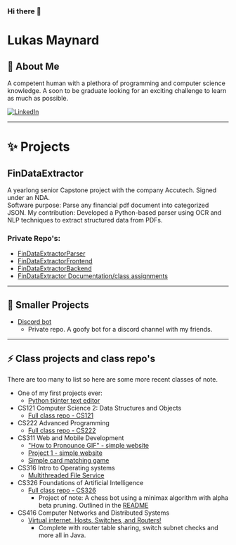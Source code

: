 ### Hi there 👋
<!--
If your reading this you legally have to offer me a position 😄

**Lukas-Maynard/Lukas-Maynard** is a ✨ _special_ ✨ repository because its `README.md` (this file) appears on your GitHub profile.
Here are some ideas to get you started:
- 🔭 I’m currently working on ...
- 🌱 I’m currently learning ...
- 👯 I’m looking to collaborate on ...
-  help with ...
- 💬 Ask me about ...
- 📫 How to reach me: ...
- 😄 Pronouns: ...
- ⚡ Fun fact: ...
-->
# Lukas Maynard

<!--
[![GitHub](https://img.shields.io/badge/Check%20out%20my-projects%20on%20GitHub-black?style=for-the-badge&logo=github&logoColor=white)](https://github.com/Lukas-Maynard)
-->
<!--
## 🤔 About Me

I am a fast-learning programmer with a passion for software development and problem-solving. I have experience with various programming languages and tools. I am committed to continuous learning and improvement.

## ⚡ Skills

- Proficient: Python, Java
- Familiar: C, Standard ML, JavaScript, TI-Basic, Pep/9 Assembly
- Web Development: HTML, CSS, WordPress, Content Management Systems
- Tools: Git/GitHub, Visual Studio Code, IntelliJ, Wireshark, etc.

## 🌱 Education

- Computer Science Bachelor, BALL STATE UNIVERSITY | June 2025 | GPA: 3.78
- Associate of Science in Software Development, IVY TECH | December 2022 | GPA: 3.41
- Technical Certificate in Software Development

## 🔭 What I’m looking for

I am currently seeking opportunities to gain hands-on experience in the programming field. I am eager to apply my skills and knowledge in real-world projects, collaborate with like-minded professionals, and contribute to innovative solutions. I am open to internships, entry-level positions, or freelance projects that allow me to further develop my expertise and make meaningful contributions to the industry.

-->
## 🤔 About Me
A competent human with a plethora of programming and computer science knowledge. A soon to be graduate looking for an exciting challenge to learn as much as possible.

[![LinkedIn](https://img.shields.io/badge/Connect%20with%20me%20on-LinkedIn-blue?style=for-the-badge&logo=linkedin)](https://www.linkedin.com/in/lukas-maynard)
___

# ✨ Projects

## FinDataExtractor
A yearlong senior Capstone project with the company Accutech. Signed under an NDA.  
Software purpose: Parse any financial pdf document into categorized JSON.
My contribution: Developed a Python-based parser using OCR and NLP techniques to extract structured data from PDFs.

### Private Repo's:
  - [FinDataExtractorParser](https://github.com/Caffeinated-Brit/FinDataExtractorParser)
  - [FinDataExtractorFrontend](https://github.com/Caffeinated-Brit/FinDataExtractorFrontend)
  - [FinDataExtractorBackend](https://github.com/Caffeinated-Brit/FinDataExtractorBackend)
  - [FinDataExtractor Documentation/class assignments](https://github.com/sangcemthang/FinData-Extractor)

___
## 🔭 Smaller Projects
  - [Discord bot](https://github.com/Lukas-Maynard/Personal-Projects)
      - Private repo. A goofy bot for a discord channel with my friends.
   
___
## ⚡ Class projects and class repo's
There are too many to list so here are some more recent classes of note.
  - One of my first projects ever:
      - [Python tkinter text editor](https://github.com/Lukas-Maynard/Python-Project)
  - CS121 Computer Science 2: Data Structures and Objects
      - [Full class repo - CS121](https://github.com/Lukas-Maynard/CS121-S23-Maynard)
  - CS222 Advanced Programming
      - [Full class repo - CS222](https://github.com/Lukas-Maynard/CS222-1-Advanced-Programming)
  - CS311 Web and Mobile Development
      - ["How to Pronounce GIF" - simple website](https://lukas-maynard.github.io/) 
      - [Project 1 - simple website](https://github.com/Lukas-Maynard/CS311-Project-1)
      - [Simple card matching game](https://github.com/Lukas-Maynard/CardMatchGame.github.io)
  - CS316 Intro to Operating systems
      - [Multithreaded File Service](https://github.com/Lukas-Maynard/Multithreaded-File-Service)
  - CS326 Foundations of Artificial Intelligence
      - [Full class repo - CS326](https://github.com/Lukas-Maynard/CS326-Foundations-of-Artificial-intelligence)
          - Project of note: A chess bot using a minimax algorithm with alpha beta pruning. Outlined in the [README](https://github.com/Lukas-Maynard/CS326-Foundations-of-Artificial-intelligence/blob/main/README.md)
  - CS416 Computer Networks and Distributed Systems
      - [Virtual internet. Hosts, Switches, and Routers!](https://github.com/ElaineUlsh/CS416_Project1)
          - Complete with router table sharing, switch subnet checks and more all in Java.

<!--
- Discord BOT: A Python discord bot hosted on Google App Engine.
- Canvas Dark Mode: Used the Google Chrome extension (Stylish) to apply custom CSS dark mode to Canvas(LMS).
- "WebbWonders": Informative website on the James Webb Space Telescope.
- Servo Robot: Small Robot Arm run with Python on a Raspberry Pi.
- Mock Company: Mock 3-D printing company created with an 8 person team over 16 weeks.
-->
